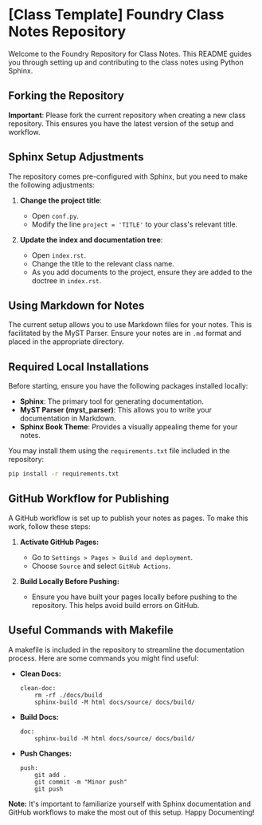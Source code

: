 # [Class Template] Foundry Class Notes Repository

Welcome to the Foundry Repository for Class Notes. This README guides you through setting up and contributing to the class notes using Python Sphinx.

## Forking the Repository

**Important**: Please fork the current repository when creating a new class repository. This ensures you have the latest version of the setup and workflow.

## Sphinx Setup Adjustments

The repository comes pre-configured with Sphinx, but you need to make the following adjustments:

1. **Change the project title**:
   - Open `conf.py`.
   - Modify the line `project = 'TITLE'` to your class's relevant title.

2. **Update the index and documentation tree**:
   - Open `index.rst`.
   - Change the title to the relevant class name.
   - As you add documents to the project, ensure they are added to the doctree in `index.rst`.

## Using Markdown for Notes

The current setup allows you to use Markdown files for your notes. This is facilitated by the MyST Parser. Ensure your notes are in `.md` format and placed in the appropriate directory.

## Required Local Installations

Before starting, ensure you have the following packages installed locally:

- **Sphinx**: The primary tool for generating documentation.
- **MyST Parser (myst_parser)**: This allows you to write your documentation in Markdown.
- **Sphinx Book Theme**: Provides a visually appealing theme for your notes.

You may install them using the `requirements.txt` file included in the repository:

```bash
pip install -r requirements.txt
```

## GitHub Workflow for Publishing

A GitHub workflow is set up to publish your notes as pages. To make this work, follow these steps:

1. **Activate GitHub Pages:**
    - Go to `Settings > Pages > Build and deployment`.
    - Choose `Source` and select `GitHub Actions`.

2. **Build Locally Before Pushing:**
    - Ensure you have built your pages locally before pushing to the repository. This helps avoid build errors on GitHub.

## Useful Commands with Makefile

A makefile is included in the repository to streamline the documentation process. Here are some commands you might find useful:

- **Clean Docs:**
    ```
    clean-doc:
        rm -rf ./docs/build
        sphinx-build -M html docs/source/ docs/build/
    ```

- **Build Docs:**
    ```
    doc:
        sphinx-build -M html docs/source/ docs/build/
    ```

- **Push Changes:**
    ```
    push:
        git add .
        git commit -m "Minor push"
        git push
    ```

**Note:** It's important to familiarize yourself with Sphinx documentation and GitHub workflows to make the most out of this setup. Happy Documenting!
